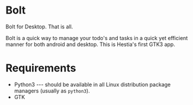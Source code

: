 # Bolt

Bolt for Desktop. That is all.

Bolt is a quick way to manage your todo's and tasks in a quick yet efficient manner for both android and desktop. This is Hestia's first GTK3 app.


# Requirements

- Python3 --- should be available in all Linux distribution package managers (usually as `python3`).
- GTK
